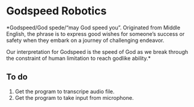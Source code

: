 # Godspeed Robotics

*Godspeed/God spede/“may God speed you”.  Originated from Middle English, the phrase is to express good wishes for someone’s success or safety when they embark on a journey of challenging endeavor. 

Our interpretation for Godspeed is the speed of God as we break through the constraint of human limitation to reach godlike ability.*

## To do

1. Get the program to transcripe audio file.
2. Get the program to take input from microphone.

